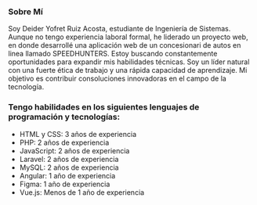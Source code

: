 ### Sobre Mí
Soy Deider Yofret Ruiz Acosta, estudiante de Ingeniería de Sistemas. Aunque no tengo experiencia laboral formal, he liderado un proyecto web, en donde desarrollé una aplicación web de un concesionari de autos en linea llamado SPEEDHUNTERS. Estoy buscando constantemente oportunidades para expandir mis habilidades técnicas. Soy un líder natural con una fuerte ética de trabajo y una rápida capacidad de aprendizaje. Mi objetivo es contribuir consoluciones innovadoras en el campo de la tecnología.
### Tengo habilidades en los siguientes lenguajes de programación y tecnologías:
- HTML y CSS: 3 años de experiencia
- PHP: 2 años de experiencia
- JavaScript: 2 años de experiencia
- Laravel: 2 años de experiencia
- MySQL: 2 años de experiencia
- Angular: 1 año de experiencia
- Figma: 1 año de experiencia
- Vue.js: Menos de 1 año de experiencia
<!--
**DeiderRuiz/DeiderRuiz** is a ✨ _special_ ✨ repository because its `README.md` (this file) appears on your GitHub profile.

Here are some ideas to get you started:

- 🔭 I’m currently working on ...
- 🌱 I’m currently learning ...
- 👯 I’m looking to collaborate on ...
- 🤔 I’m looking for help with ...
- 💬 Ask me about ...
- 📫 How to reach me: ...
- 😄 Pronouns: ...
- ⚡ Fun fact: ...
-->
